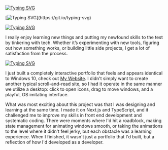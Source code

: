 [![Typing SVG](https://readme-typing-svg.demolab.com?font=Fira+Code&size=40&pause=1000&center=true&vCenter=true&width=435&lines=Hey+I'm+Fletcher)](https://git.io/typing-svg)


[![Typing SVG](https://readme-typing-svg.demolab.com?font=Fira+Code&size=25&pause=1000&center=true&vCenter=true&width=435&lines=I'll+waste+my+time%2C;So+you+don't+have+to+waste+yours.)](https://git.io/typing-svg)




[![Typing SVG](https://readme-typing-svg.demolab.com?font=Google+Sans+Code&size=33&pause=1000&color=F7F7F7&repeat=false&width=435&lines=About+me)](https://git.io/typing-svg)

I really enjoy learning new things and putting my newfound skills to the test by tinkering with tech. Whether it’s experimenting with new tools, figuring out how something works, or building little side projects, I get a lot of satisfaction from the process.



[![Typing SVG](https://readme-typing-svg.demolab.com?font=Google+Sans+Code&size=33&pause=1000&color=F7F7F7&repeat=false&width=435&lines=Recent+projects+)](https://git.io/typing-svg)

I just built a completely interactive portfolio that feels and appears identical to Windows 10, check out <a href="https://fletcherholt.xyz" target="_blank" rel="noopener noreferrer">My Website</a>. I didn't simply want to create another typical scroll-and-read site, so I had it operate in the same manner we utilize a desktop: click to open icons, drag to move windows, and a playful, OS imitating interface.

What was most exciting about this project was that I was designing and learning at the same time. I made it on Next.js and TypeScript, and it challenged me to improve my skills in front end development and systematic coding. There were moments where I'd hit a roadblock, making state management for animating windows smooth, or taking the animations to the level where it didn't feel jerky, but each obstacle was a learning experience. When I finished, it wasn't just a portfolio that I'd built, but a reflection of how I'd developed as a developer.

